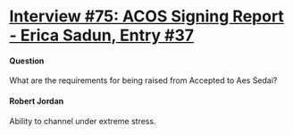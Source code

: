 # [Interview #75: ACOS Signing Report - Erica Sadun, Entry #37](https://www.theoryland.com/intvmain.php?i=75#37)

#### Question

What are the requirements for being raised from Accepted to Aes Sedai?

#### Robert Jordan

Ability to channel under extreme stress.

